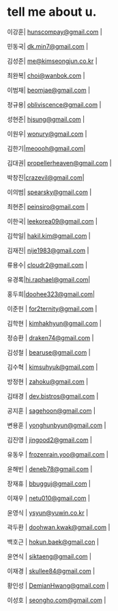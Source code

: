 ﻿tell me about u.
================

이강훈| hunscompay@gmail.com | 

민동국| dk.min7@gmail.com |

김성준| me@kimseongjun.co.kr | 

최완복| choi@wanbok.com |

이범재| beomjae@gmail.com | 

정규용| obliviscence@gmail.com |

성현준| hjsung@gmail.com |

이원우| wonury@gmail.com |

김한기|meoooh@gmail.com|

김대권| propellerheaven@gmail.com |

박창진|crazevil@gmail.com|

이의범| spearsky@gmail.com |

최현준| peinsiro@gmail.com |

이한국| leekorea09@gmail.com |

김학일| hakil.kim@gmail.com |

김재진| nije1983@gmail.com |

류용수| cloudr2@gmail.com |

유경록|hi.raphael@gmail.com|

홍두희|doohee323@gmail.com|

이준헌 | for2ternity@gmail.com |

김학현 | kimhakhyun@gmail.com |

정승환 | draken74@gmail.com |

김성철 | bearuse@gmail.com |

김수혁 | kimsuhyuk@gmail.com |

방정현 | zahoku@gmail.com |

김태경 | dev.bistros@gmail.com |

공지훈 | sagehoon@gmail.com |

변용훈 | yonghunbyun@gmail.com |

김진영 | jingood2@gmail.com |

유동우 | frozenrain.yoo@gmail.com |

윤해빈 | deneb78@gmail.com |

장재휴 | bbugguj@gmail.com |

이재우 | netu010@gmail.com |

윤영식 | ysyun@yuwin.co.kr |

곽두환 | doohwan.kwak@gmail.com |

백호근 | hokun.baek@gmail.con |

윤연식 | siktaeng@gmail.com |

이재경 | skullee84@gmail.com |

황인성 | DemianHwang@gmail.com |

이성호 | seongho.com@gmail.com |
